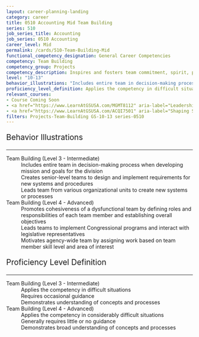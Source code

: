 ```yaml
---
layout: career-planning-landing
category: career
title: 0510 Accounting Mid Team Building
series: 510
job_series_title: Accounting
job_series: 0510 Accounting
career_level: Mid
permalink: /cards/510-Team-Building-Mid
functional_competency_designation: General Career Competencies
competency: Team Building
competency_group: Projects
competency_description: Inspires and fosters team commitment, spirit, pride, and trust; facilitates cooperation and motivates team members to accomplish group goals
level: "10-13"
behavior_illustrations: "Includes entire team in decision-making process when developing mission and goals for the division ? Creates senior-level teams to design and implement requirements for new systems and procedures ? Leads team from various organizational units to create new systems or processes ? Promotes cohesiveness of a dysfunctional team by defining roles and responsibilities of each team member and establishing overall objectives ?Leads teams to implement Congressional programs and interact with legislative representatives ? Motivates agency-wide team by assigning work based on team member skill level and area of interest"
proficiency_level_definition: Applies the competency in difficult situations ? Requires occasional guidance ? Demonstrates understanding of concepts and processes ? Applies the competency in considerably difficult situations ? Generally requires little or no guidance ? Demonstrates broad understanding of concepts and processes
relevant_courses: 
- Course Coming Soon
- <a href="https://www.LearnAtGSUSA.com/MGMT8112" aria-label="Leadership Communication (MGMT8112) - https://www.LearnAtGSUSA.com/MGMT8112">Leadership Communication (MGMT8112)</a>, GSU
- <a href="https://www.LearnAtGSUSA.com/ACQI7501" aria-label="Shaping Smart Business Arrangements (ACQI7501) - https://www.LearnAtGSUSA.com/ACQI7501">Shaping Smart Business Arrangements (ACQI7501)</a>, GSU
filters: Projects-Team-Building GS-10-13 series-0510
---
```


<div class="desktop:grid-col-6 margin-y-3">
  <div class="border-top-2 bg-white padding-3 shadow-5 height-full members-hover border-1px button-border border-top-blue radius-lg">
    <p style="font-size:21px" class="text-bold label-color">Behavior Illustrations</p>
    <hr style="border-color: #4F9E99 !important;"/>
    <dl class="text-base card-content-color"><dt>Team Building (Level 3 - Intermediate)</dt><dd>Includes entire team in decision-making process when developing mission and goals for the division </dd><dd> Creates senior-level teams to design and implement requirements for new systems and procedures </dd><dd> Leads team from various organizational units to create new systems or processes</dd><dt>Team Building (Level 4 - Advanced)</dt><dd>Promotes cohesiveness of a dysfunctional team by defining roles and responsibilities of each team member and establishing overall objectives </dd><dd>Leads teams to implement Congressional programs and interact with legislative representatives </dd><dd> Motivates agency-wide team by assigning work based on team member skill level and area of interest</dd></dl>
  </div>
</div>
<div class="desktop:grid-col-6 margin-y-3">
  <div class="border-top-2 bg-white padding-3 shadow-5 height-full members-hover border-1px button-border border-top-blue radius-lg">
    <p style="font-size:21px" class="text-bold label-color">Proficiency Level Definition</p>
     <hr style="border-color: #4F9E99 !important;"/>
    <dl class="text-base card-content-color"><dt>Team Building (Level 3 - Intermediate)</dt><dd>Applies the competency in difficult situations </dd><dd> Requires occasional guidance </dd><dd> Demonstrates understanding of concepts and processes</dd><dt>Team Building (Level 4 - Advanced)</dt><dd>Applies the competency in considerably difficult situations </dd><dd> Generally requires little or no guidance </dd><dd> Demonstrates broad understanding of concepts and processes</dd></dl>
  </div>
</div>